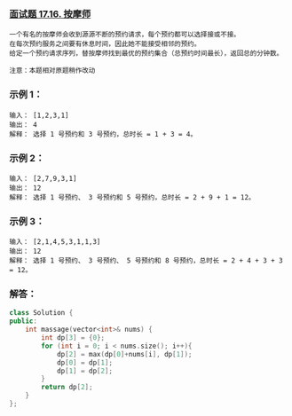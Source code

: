 ### [面试题 17.16. 按摩师](https://leetcode-cn.com/problems/the-masseuse-lcci/)
```
一个有名的按摩师会收到源源不断的预约请求，每个预约都可以选择接或不接。
在每次预约服务之间要有休息时间，因此她不能接受相邻的预约。
给定一个预约请求序列，替按摩师找到最优的预约集合（总预约时间最长），返回总的分钟数。

注意：本题相对原题稍作改动
```
### 示例 1：
```
输入： [1,2,3,1]
输出： 4
解释： 选择 1 号预约和 3 号预约，总时长 = 1 + 3 = 4。
```
### 示例 2：
```
输入： [2,7,9,3,1]
输出： 12
解释： 选择 1 号预约、 3 号预约和 5 号预约，总时长 = 2 + 9 + 1 = 12。
```
### 示例 3：
```
输入： [2,1,4,5,3,1,1,3]
输出： 12
解释： 选择 1 号预约、 3 号预约、 5 号预约和 8 号预约，总时长 = 2 + 4 + 3 + 3 = 12。
```
### 解答：
```C++
class Solution {
public:
    int massage(vector<int>& nums) {
        int dp[3] = {0};
        for (int i = 0; i < nums.size(); i++){
            dp[2] = max(dp[0]+nums[i], dp[1]);
            dp[0] = dp[1];
            dp[1] = dp[2];
        }
        return dp[2];
    }
};
```
